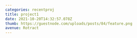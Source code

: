 ```yaml
---
categories: recentproj
title: project1
date: 2021-10-20T14:32:57.078Z
thumb: https://guestnode.com/uploads/posts/84/feature.png
avenue: Rotract
---
```

